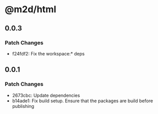 # @m2d/html

## 0.0.3

### Patch Changes

- f24fdf2: Fix the workspace:\* deps

## 0.0.1

### Patch Changes

- 2673cbc: Update dependencies
- b14ade1: Fix build setup. Ensure that the packages are build before publishing
